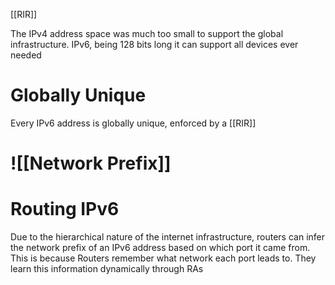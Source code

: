 [[RIR]]

The IPv4 address space was much too small to support the global infrastructure.
	IPv6, being 128 bits long it can support all devices ever needed

# Globally Unique
Every IPv6 address is globally unique, enforced by a [[RIR]]

# ![[Network Prefix]]
# Routing IPv6
Due to the hierarchical nature of the internet infrastructure, routers can infer the network prefix of an IPv6 address based on which port it came from. This is because Routers remember what network each port leads to. 
	They learn this information dynamically through RAs